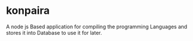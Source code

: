 # konpaira
A node js Based application for compiling the programming Languages and stores it into Database to use it for later.
